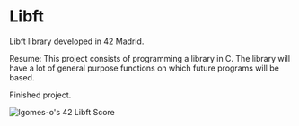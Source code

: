 # Libft
Libft library developed in 42 Madrid.

Resume: This project consists of programming a library in C. 
The library will have a lot of general purpose functions on which future programs will be based.

Finished project.

![lgomes-o's 42 Libft Score](https://badge42.vercel.app/api/v2/cl4osmqtg006109jvtxcd7k3u/project/2620046)
